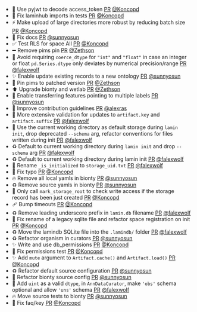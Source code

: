 - 🐛 Use pyjwt to decode access_token [PR](https://github.com/laminlabs/lamindb-setup/pull/1008) [@Koncopd](https://github.com/Koncopd)
- 💚 Fix laminhub imports in tests [PR](https://github.com/laminlabs/lamindb-setup/pull/1006) [@Koncopd](https://github.com/Koncopd)
- ⚡️ Make upload of large directories more robust by reducing batch size [PR](https://github.com/laminlabs/lamindb-setup/pull/1005) [@Koncopd](https://github.com/Koncopd)
- 💚 Fix docs [PR](https://github.com/laminlabs/lamindb/pull/2599) [@sunnyosun](https://github.com/sunnyosun)
- ✅ Test RLS for space All [PR](https://github.com/laminlabs/lamindb/pull/2596) [@Koncopd](https://github.com/Koncopd)
- ➖ Remove pims pin [PR](https://github.com/laminlabs/lamindb/pull/2598) [@Zethson](https://github.com/Zethson)
- 🚸 Avoid requiring `coerce_dtype` for `"int"` and `"float"` in case an integer or float `pd.Series.dtype` only deviates by numerical precision/range [PR](https://github.com/laminlabs/lamindb/pull/2592) [@falexwolf](https://github.com/falexwolf)
- ✨ Enable update existing records to a new ontology [PR](https://github.com/laminlabs/lamindb/pull/2593) [@sunnyosun](https://github.com/sunnyosun)
- 📌 Pin pims to patched version [PR](https://github.com/laminlabs/lamindb/pull/2597) [@Zethson](https://github.com/Zethson)
- ⬆️ Upgrade bionty and wetlab [PR](https://github.com/laminlabs/lamindb/pull/2586) [@Zethson](https://github.com/Zethson)
- 🐛 Enable transferring features pointing to multiple labels [PR](https://github.com/laminlabs/lamindb/pull/2595) [@sunnyosun](https://github.com/sunnyosun)
- 📝 Improve contribution guidelines [PR](https://github.com/laminlabs/lamindb/pull/2583) [@alexras](https://github.com/alexras)
- 🐛 More extensive validation for updates to `artifact.key` and `artifact.suffix` [PR](https://github.com/laminlabs/lamindb/pull/2589) [@falexwolf](https://github.com/falexwolf)
- 🚸 Use the current working directory as default storage during `lamin init`, drop deprecated `--schema` arg, refactor conventions for files written during init [PR](https://github.com/laminlabs/lamindb/pull/2587) [@falexwolf](https://github.com/falexwolf)
- ♻️ Default to current working directory during `lamin init` and drop `--schema` arg [PR](https://github.com/laminlabs/lamin-cli/pull/122) [@falexwolf](https://github.com/falexwolf)
- ♻️ Default to current working directory during lamin init [PR](https://github.com/laminlabs/lamindb-setup/pull/1002) [@falexwolf](https://github.com/falexwolf)
- 🚚 Rename `_is_initialized` to `storage_uid.txt` [PR](https://github.com/laminlabs/lamindb-setup/pull/997) [@falexwolf](https://github.com/falexwolf)
- 🐛 Fix typo [PR](https://github.com/laminlabs/lamindb-setup/pull/1001) [@Koncopd](https://github.com/Koncopd)
- 🔥 Remove all local yamls in bionty [PR](https://github.com/laminlabs/lamindb/pull/2581) [@sunnyosun](https://github.com/sunnyosun)
- ♻️ Remove source yamls in bionty [PR](https://github.com/laminlabs/lamindb-setup/pull/1000) [@sunnyosun](https://github.com/sunnyosun)
- 🐛 Only call `mark_storage_root` to check write access if the storage record has been just created [PR](https://github.com/laminlabs/lamindb-setup/pull/999) [@Koncopd](https://github.com/Koncopd)
- 🩹 Bump timeouts [PR](https://github.com/laminlabs/lamindb-setup/pull/998) [@Koncopd](https://github.com/Koncopd)
- ♻️ Remove leading underscore prefix in `lamin.db` filename [PR](https://github.com/laminlabs/lamindb-setup/pull/996) [@falexwolf](https://github.com/falexwolf)
- 🐛 Fix rename of a legacy sqlite file and refactor space registration on init [PR](https://github.com/laminlabs/lamindb-setup/pull/995) [@Koncopd](https://github.com/Koncopd)
- ♻️ Move the lamindb SQLite file into the `.lamindb/` folder [PR](https://github.com/laminlabs/lamindb-setup/pull/993) [@falexwolf](https://github.com/falexwolf)
- ♻️ Refactor organism in curators [PR](https://github.com/laminlabs/lamindb/pull/2573) [@sunnyosun](https://github.com/sunnyosun)
- ✨ Write and use db_permissions [PR](https://github.com/laminlabs/lamindb-setup/pull/994) [@Koncopd](https://github.com/Koncopd)
- 💚 Fix permissions test [PR](https://github.com/laminlabs/lamindb/pull/2577) [@Koncopd](https://github.com/Koncopd)
- ✨ Add `mute` argument to `Artifact.cache()` and `Artifact.load()` [PR](https://github.com/laminlabs/lamindb/pull/2575) [@Koncopd](https://github.com/Koncopd)
- ♻️ Refactor default source configuration [PR](https://github.com/laminlabs/lamindb/pull/2572) [@sunnyosun](https://github.com/sunnyosun)
- 🚚 Refactor bionty source config [PR](https://github.com/laminlabs/lamindb-setup/pull/992) [@sunnyosun](https://github.com/sunnyosun)
- 🚸 Add `uint` as a valid `dtype`, in `AnnDataCurator`, make `'obs'` schema optional and allow `'uns'` schema [PR](https://github.com/laminlabs/lamindb/pull/2569) [@falexwolf](https://github.com/falexwolf)
- 🔥 Move source tests to bionty [PR](https://github.com/laminlabs/lamindb/pull/2571) [@sunnyosun](https://github.com/sunnyosun)
- 📝 Fix faq/key [PR](https://github.com/laminlabs/lamindb/pull/2570) [@Koncopd](https://github.com/Koncopd)
